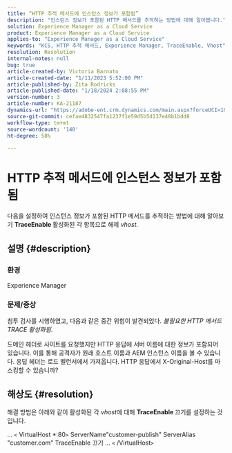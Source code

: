 ```yaml
---
title: “HTTP 추적 메서드에 인스턴스 정보가 포함됨”
description: "인스턴스 정보가 포함된 HTTP 메서드를 추적하는 방법에 대해 알아봅니다."
solution: Experience Manager as a Cloud Service
product: Experience Manager as a Cloud Service
applies-to: "Experience Manager as a Cloud Service"
keywords: "KCS, HTTP 추적 메서드, Experience Manager, TraceEnable, Vhost"
resolution: Resolution
internal-notes: null
bug: true
article-created-by: Victoria Barnato
article-created-date: "1/11/2023 5:52:00 PM"
article-published-by: Zita Rodricks
article-published-date: "1/18/2024 2:08:55 PM"
version-number: 3
article-number: KA-21187
dynamics-url: "https://adobe-ent.crm.dynamics.com/main.aspx?forceUCI=1&pagetype=entityrecord&etn=knowledgearticle&id=0b7378a1-d891-ed11-aad1-6045bd006d92"
source-git-commit: cefae4832547fa1237f1e59d5b5d137e40b1bdd8
workflow-type: tm+mt
source-wordcount: '140'
ht-degree: 58%

---
```


# HTTP 추적 메서드에 인스턴스 정보가 포함됨


다음을 설정하여 인스턴스 정보가 포함된 HTTP 메서드를 추적하는 방법에 대해 알아보기 <b>TraceEnable </b>활성화된 각 항목으로 해제 *vhost.*

## 설명 {#description}


### <b>환경</b>

Experience Manager



### <b>문제/증상</b>

침투 검사를 시행하였고, 다음과 같은 중간 위험이 발견되었다. *불필요한 HTTP 메서드 TRACE 활성화됨*.

도메인 헤더로 사이트를 요청했지만 HTTP 응답에 서버 이름에 대한 정보가 포함되어 있습니다. 이를 통해 공격자가 원래 호스트 이름과 AEM 인스턴스 이름을 볼 수 있습니다. 응답 헤더는 로드 밸런서에서 가져옵니다. HTTP 응답에서 X-Original-Host를 마스킹할 수 있습니까?


## 해상도 {#resolution}


해결 방법은 아래와 같이 활성화된 각 *vhost*&#x200B;에 대해 <b>TraceEnable </b>끄기를 설정하는 것입니다.

...
`<` VirtualHost \*:80`>`
ServerName&quot;customer-publish&quot; ServerAlias &quot;customer.com&quot; TraceEnable 끄기 ...
`<` /VirtualHost`>`
